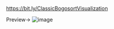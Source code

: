 https://bit.ly/ClassicBogosortVisualization

Preview->
![image](https://github.com/3Tamao3/Classic-Bogosort-Visualization/assets/95978838/dae13b26-e982-4d70-aa0a-b15cf908b73a)
